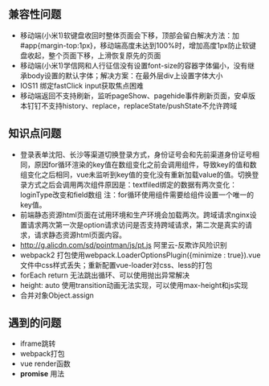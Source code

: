 ## 兼容性问题
* 移动端(小米1)软键盘收回时整体页面会下移，顶部会留白解决方法：加#app{margin-top:1px}，移动端高度未达到100%时，增加高度1px防止软键盘收起，整个页面下移，上滑恢复原先的页面
* 移动端(小米1)学信网和人行征信没有设置font-size的容器字体偏小，没有继承body设置的默认字体；解决方案：在最外层div上设置字体大小
* IOS11 绑定fastClick input获取焦点困难
* 移动端返回不支持刷新，监听pageShow、pagehide事件刷新页面，安卓版本钉钉不支持history、replace，replaceState/pushState不允许跨域

## 知识点问题
* 登录表单沈阳、长沙等渠道切换登录方式，身份证号会和先前渠道身份证号相同，原因for循环渲染的key值在数组变化之前会调用组件，导致key的值和数组变化之后相同，vue未监听到key值的变化没有重新加载value的值。切换登录方式之后会调用两次组件原因是：textfiled绑定的数据有两次变化：loginType改变和field数组
注：for循环使用组件需要给组件设置一个唯一的key值。
* 前端静态资源html页面在试用环境和生产环境会加载两次。跨域请求nginx设置请求两次第一次是option请求访问是否支持跨域请求，第二次是真实的请求，请求静态资源html页面内容。
* http://g.alicdn.com/sd/pointman/js/pt.js 阿里云-反欺诈风险识别
* webpack2 打包使用webpack.LoaderOptionsPlugin({minimize : true}).vue文件中css样式丢失；重新配置vue-loader对css、less的打包
* forEach return 无法跳出循环、可以使用抛出异常解决
* height: auto 使用transition动画无法实现，可以使用max-height和js实现
* 合并对象Object.assign

## 遇到的问题

* iframe跳转
* webpack打包
* vue render函数
* **promise** 用法
